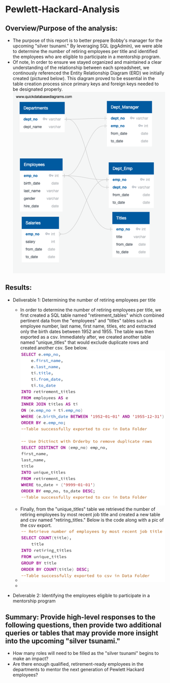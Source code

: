 # Pewlett-Hackard-Analysis

## Overview/Purpose of the analysis: 
   * The purpose of this report is to better prepare Bobby's manager for the upcoming "silver tsunami." By leveraging SQL (pgAdmin), we were able to determine the number of retiring employees per title and identified the employees who are eligible to participate in a mentorship program. 
   * Of note, In order to ensure we stayed organized and maintained a clear understanding of the relationship between each spreadsheet, we continously referenced the Entity Relationship Diagram (ERD) we initially created (pictured below). This diagram proved to be essential in the table creation process since primary keys and foreign keys needed to be designated properly.    
     ![ERD](Analysis_Projects_Folder/Pewlett-Hackard-Analysis_Folder/EmployeeDB.png)
   
## Results: 
   * Deliverable 1: Determining the number of retiring employees per title
     * In order to determine the number of retiring employees per title, we first created a SQL table named "retirement_tables" which combined pertinent data from the "employees" and "titles" tables such as employee number, last name, first name, titles, etc and extracted only the birth dates between 1952 and 1955. The table was then exported as a csv. Immediately after, we created another table named "unique_titles" that would exclude duplicate rows and created another csv. See below.
      ![retirement_tables](Analysis_Projects_Folder/Pewlett-Hackard-Analysis_Folder/retirement_unique.png)
     * Finally, from the "unique_titles" table we retrieved the number of retiring employees by most recent job title and created a new table and csv named "retiring_titles." Below is the code along with a pic of the csv export. 
     * ![retiring_titles](Analysis_Projects_Folder/Pewlett-Hackard-Analysis_Folder/retiring_titles.png)
     *  
     
   * Delverable 2: Identifying the employees eligible to participate in a mentorship program

## Summary: Provide high-level responses to the following questions, then provide two additional queries or tables that may provide more insight into the upcoming "silver tsunami."
   * How many roles will need to be filled as the "silver tsunami" begins to make an impact?
   * Are there enough qualified, retirement-ready employees in the departments to mentor the next generation of Pewlett Hackard employees?
